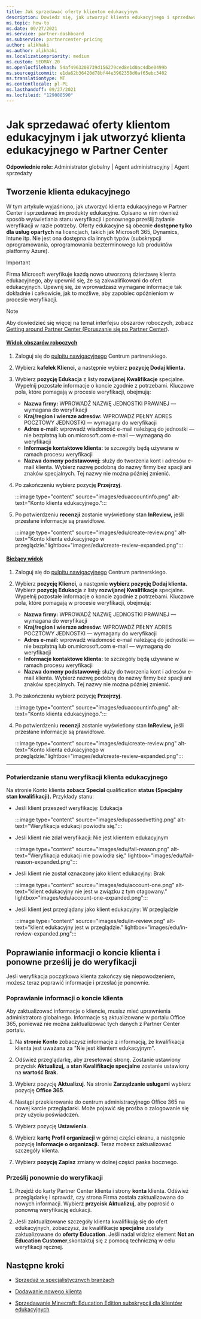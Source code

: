```yaml
---
title: Jak sprzedawać oferty klientom edukacyjnym
description: Dowiedz się, jak utworzyć klienta edukacyjnego i sprzedawać im oferty w Partner Center. Obejmuje potwierdzenie stanu weryfikacji dla klienta edukacyjnego.
ms.topic: how-to
ms.date: 09/27/2021
ms.service: partner-dashboard
ms.subservice: partnercenter-pricing
author: alikhaki
ms.author: alikhaki
ms.localizationpriority: medium
ms.custom: SEOMAY.20
ms.openlocfilehash: 54af4963208739d156279ced8e1d0ac4dbe0499b
ms.sourcegitcommit: e1da62b36420d78bf44e3962358d0af65ebc3402
ms.translationtype: MT
ms.contentlocale: pl-PL
ms.lasthandoff: 09/27/2021
ms.locfileid: "129088590"
---
```

# <a name="how-to-sell-offers-to-education-customers-and-how-to-create-an-education-customer-in-partner-center"></a>Jak sprzedawać oferty klientom edukacyjnym i jak utworzyć klienta edukacyjnego w Partner Center

**Odpowiednie role:** Administrator globalny | Agent administracyjny | Agent sprzedaży

## <a name="create-an-education-customer"></a>Tworzenie klienta edukacyjnego

W tym artykule wyjaśniono, jak utworzyć klienta edukacyjnego w Partner Center i sprzedawać im produkty edukacyjne. Opisano w nim również sposób wyświetlania stanu weryfikacji i ponownego prześlij żądanie weryfikacji w razie potrzeby. Oferty edukacyjne są obecnie **dostępne tylko dla usług opartych** na licencjach, takich jak Microsoft 365, Dynamics, Intune itp. Nie jest ona dostępna dla innych typów (subskrypcji oprogramowania, oprogramowania bezterminowego lub produktów platformy Azure).

> [!IMPORTANT]
> Firma Microsoft weryfikuje każdą nowo utworzoną dzierżawę klienta edukacyjnego, aby upewnić się, że są zakwalifikowani do ofert edukacyjnych.  Upewnij się, że wprowadzasz wymagane informacje tak dokładnie i całkowicie, jak to możliwe, aby zapobiec opóźnieniom w procesie weryfikacji.

> [!NOTE]
> Aby dowiedzieć się więcej na temat interfejsu obszarów roboczych, zobacz [Getting around Partner Center (Poruszanie się po Partner Center](get-around-partner-center.md#turn-workspaces-on-and-off)).

#### <a name="workspaces-view"></a>[Widok obszarów roboczych](#tab/workspaces-view)

1. Zaloguj się do [pulpitu nawigacyjnego](https://partner.microsoft.com/dashboard) Centrum partnerskiego.

2. Wybierz **kafelek Klienci,** a następnie wybierz **pozycję Dodaj klienta.** 

3. Wybierz **pozycję Edukacja** z listy **rozwijanej Kwalifikacje** specjalne.  Wypełnij pozostałe informacje o koncie zgodnie z potrzebami.  Kluczowe pola, które pomagają w procesie weryfikacji, obejmują:

   - **Nazwa firmy:** WPROWADŹ NAZWĘ JEDNOSTKI PRAWNEJ — wymagana do weryfikacji
   - **Kraj/region i wiersze adresów:** WPROWADŹ PEŁNY ADRES POCZTOWY JEDNOSTKI — wymagany do weryfikacji
   - **Adres e-mail:** wprowadź wiadomość e-mail należącą do jednostki — nie bezpłatną lub on.microsoft.com e-mail — wymaganą do weryfikacji
   - **Informacje kontaktowe klienta:** te szczegóły będą używane w ramach procesu weryfikacji
   - **Nazwa domeny podstawowej:** służy do tworzenia kont i adresów e-mail klienta.  Wybierz nazwę podobną do nazwy firmy bez spacji ani znaków specjalnych.  Tej nazwy nie można później zmienić.

4. Po zakończeniu wybierz pozycję **Przejrzyj**.

   :::image type="content" source="images/eduaccountinfo.png" alt-text="Konto klienta edukacyjnego.":::

5. Po potwierdzeniu **recenzji** zostanie wyświetlony stan **InReview,** jeśli przesłane informacje są prawidłowe. 

    :::image type="content" source="images/edu/create-review.png" alt-text="Konto klienta edukacyjnego w przeglądzie."lightbox="images/edu/create-review-expanded.png":::

#### <a name="current-view"></a>[Bieżący widok](#tab/current-view)

1. Zaloguj się do [pulpitu nawigacyjnego](https://partner.microsoft.com/dashboard) Centrum partnerskiego.

2. Wybierz **pozycję Klienci,** a następnie **wybierz pozycję Dodaj klienta.** Wybierz **pozycję Edukacja** z listy **rozwijanej Kwalifikacje** specjalne.  Wypełnij pozostałe informacje o koncie zgodnie z potrzebami.  Kluczowe pola, które pomagają w procesie weryfikacji, obejmują:

   - **Nazwa firmy:** WPROWADŹ NAZWĘ JEDNOSTKI PRAWNEJ — wymagana do weryfikacji
   - **Kraj/region i wiersze adresów:** WPROWADŹ PEŁNY ADRES POCZTOWY JEDNOSTKI — wymagany do weryfikacji
   - **Adres e-mail:** wprowadź wiadomość e-mail należącą do jednostki — nie bezpłatną lub on.microsoft.com e-mail — wymaganą do weryfikacji
   - **Informacje kontaktowe klienta:** te szczegóły będą używane w ramach procesu weryfikacji
   - **Nazwa domeny podstawowej:** służy do tworzenia kont i adresów e-mail klienta.  Wybierz nazwę podobną do nazwy firmy bez spacji ani znaków specjalnych.  Tej nazwy nie można później zmienić.

3. Po zakończeniu wybierz pozycję **Przejrzyj**.

   :::image type="content" source="images/eduaccountinfo.png" alt-text="Konto klienta edukacyjnego.":::

4. Po potwierdzeniu **recenzji** zostanie wyświetlony stan **InReview,** jeśli przesłane informacje są prawidłowe. 

    :::image type="content" source="images/edu/create-review.png" alt-text="Konto klienta edukacyjnego w przeglądzie."lightbox="images/edu/create-review-expanded.png":::

* * *

### <a name="confirm-your-education-customers-verification-status"></a>Potwierdzanie stanu weryfikacji klienta edukacyjnego

Na stronie Konto klienta **zobacz Special** qualification **status (Specjalny stan kwalifikacji).**
Przykłady stanu:

- Jeśli klient przeszedł weryfikację: Edukacja

   :::image type="content" source="images/edupassedvetting.png" alt-text="Weryfikacja edukacji powiodła się.":::

- Jeśli klient nie zdał weryfikacji: Nie jest klientem edukacyjnym

   :::image type="content" source="images/edu/fail-reason.png" alt-text="Weryfikacja edukacji nie powiodła się." lightbox="images/edu/fail-reason-expanded.png":::

- Jeśli klient nie został oznaczony jako klient edukacyjny: Brak

   :::image type="content" source="images/edu/account-one.png" alt-text="klient edukacyjny nie jest w związku z tym otagowany." lightbox="images/edu/account-one-expanded.png":::

- Jeśli klient jest przeglądany jako klient edukacyjny: W przeglądzie

    :::image type="content" source="images/edu/in-review.png" alt-text="klient edukacyjny jest w przeglądzie." lightbox="images/edu/in-review-expanded.png":::

## <a name="correct-the-customer-account-info-and-resubmit-for-verification"></a>Poprawianie informacji o koncie klienta i ponowne prześlij je do weryfikacji

Jeśli weryfikacja początkowa klienta zakończy się niepowodzeniem, możesz teraz poprawić informacje i przesłać je ponownie.

### <a name="correct-the-customer-account-information"></a>Poprawianie informacji o koncie klienta

Aby zaktualizować informacje o kliencie, musisz mieć uprawnienia administratora globalnego. Informacje są aktualizowane w portalu Office 365, ponieważ nie można zaktualizować tych danych z Partner Center portalu.

1. Na **stronie Konto** zobaczysz informacje z informacją, że kwalifikacja klienta jest uważana za "Nie jest klientem edukacyjnym".

2. Odśwież przeglądarkę, aby zresetować stronę. Zostanie ustawiony przycisk **Aktualizuj,** a **stan Kwalifikacje specjalne** zostanie ustawiony na **wartość Brak.**

3. Wybierz pozycję **Aktualizuj**. Na stronie **Zarządzanie usługami** wybierz pozycję **Office 365**.

4. Nastąpi przekierowanie do centrum administracyjnego Office 365 na nowej karcie przeglądarki. Może pojawić się prośba o zalogowanie się przy użyciu poświadczeń.

5. Wybierz pozycję **Ustawienia**.

6. Wybierz **kartę Profil organizacji** w górnej części ekranu, a następnie pozycję **Informacje o organizacji.** Teraz możesz zaktualizować szczegóły klienta.

7. Wybierz **pozycję Zapisz** zmiany w dolnej części paska bocznego.  

### <a name="resubmit-for-verification"></a>Prześlij ponownie do weryfikacji

1. Przejdź do karty Partner Center klienta i strony **konta** klienta. Odśwież przeglądarkę i sprawdź, czy strona Firma została zaktualizowana do nowych informacji. Wybierz **przycisk Aktualizuj,** aby poprosić o ponowną weryfikację edukacji.

2. Jeśli zaktualizowane szczegóły klienta kwalifikują się do ofert edukacyjnych, zobaczysz, że kwalifikacje **specjalne** zostały zaktualizowane do **oferty Education**. Jeśli nadal widzisz element **Not an Education Customer**,skontaktuj się z pomocą techniczną w celu weryfikacji ręcznej.

## <a name="next-steps"></a>Następne kroki

- [Sprzedaż w specjalistycznych branżach](get-special-pricing-for-offers.md)

- [Dodawanie nowego klienta](add-a-new-customer.md)

- [Sprzedawanie Minecraft: Education Edition subskrypcji dla klientów edukacyjnych](minecraft-subscriptions.md)
